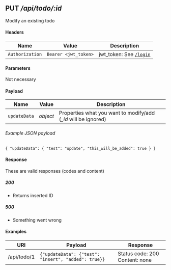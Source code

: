 ## **PUT** _/api/todo/:id_

Modify an existing todo

#### Headers

Name | Value | Description
--- | --- | ---
`Authorization` | `Bearer <jwt_token>` | jwt_token: See [`/login`](../../post/login.md)

#### Parameters

Not necessary

#### Payload

Name | Value | Description
--- | --- | ---
`updateData` | _object_ | Properties what you want to modify/add (*_id* will be ignored)

###### Example JSON payload
`{
  "updateData": {
    "test": "update",
    "this_will_be_added": true
  }
}`

#### Response

These are valid responses (codes and content)

##### 200
- Returns inserted ID

##### 500
- Something went wrong

#### Examples

URI | Payload | Response
--- | --- | ---
/api/todo/1 | `{"updateData": {"test": "insert", "added": true}}` | Status code: 200 Content: none


